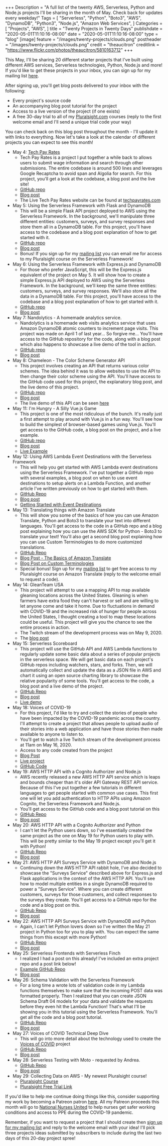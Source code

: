 +++
Description = "A full list of the twenty AWS, Serverless, Python and Node.js projects I'll be sharing in the month of May. Check back for updates every weekday!"
Tags = [
  "Serverless",
  "Python",
  "Boto3",
  "AWS",
  "DynamoDB",
  "Python3",
  "Node.js",
  "Amazon Web Services",
]
Categories = [
  "Projects",
  "AWS",
]
title = "Twenty Projects in Twenty Days"
publishdate = "2020-05-01T11:10:16-08:00"
date = "2020-05-01T11:10:16-08:00"
type = "blog"
[image]
    feature = "/images/twenty-projects/clouds.png"
    postheader = "/images/twenty-projects/clouds.png"
    credit = "theaucitron"
    creditlink = "https://www.flickr.com/photos/theaucitron/5810163712"
+++

This May, I'll be sharing 20 different starter projects that I've built using different AWS services, Serverless technologies, Python, Node.js and more! If you'd like to get these projects in your inbox, you can sign up for my mailing list [here](/mailing-list).

After signing up, you'll get blog posts delivered to your inbox with the following:

- Every project's source code
- An accompanying blog post tutorial for the project
- Access to a live version of the project (if one exists)
- A free 30-day trial to all of my [Pluralsight.com](https://pluralsight.com/) courses (reply to the first welcome email and I'll send a unique trial code your way)

You can check back on this blog post throughout the month - I'll update it with links to everything. Now let's take a look at the calendar of different projects you can expect to see this month!
<!--more-->

- May 4: [Tech Pay Rates](/posts/tech-pay-rates-revisited/)
    - Tech Pay Rates is a project I put together a while back to allows users to submit wage information and search through other submissions. The entire codebase is around 500 lines and leverages Google Recaptcha to avoid span and Algolia for search. For this project, you'll get a look at the codebase, a blog post and the live site!
    - [GitHub repo](https://github.com/fernando-mc/techpayrates)
    - [Blog post](/posts/tech-pay-rates-revisited/)
    - The Live Tech Pay Rates website can be found at [techpayrates.com](https://techpayrates.com/)
- May 5: Using the Serverless Framework with Flask and DynamoDB
    - This will be a simple Flask API project deployed to AWS using the Serverless Framework. In the background, we'll manipulate three different entities: customers, surveys, and survey responses and store them all in a DynamoDB table. For this project, you'll have access to the codebase and a blog post explanation of how to get started with it.
    - [GitHub repo](https://github.com/fernando-mc/flask-based-api)
    - [Blog post](/posts/developing-flask-based-serverless-framework-apis/)
    - Bonus! If you sign up for my [mailing list](/mailing-list/) you can email me for access to my Pluralsight course on the Serverless Framework!
- May 6: Using the Serverless Framework with Express.js and DynamoDB
    - For those who prefer JavaScript, this will be the Express.js equivalent of the project on May 5. It will show how to create a simple Express.js API deployed to AWS using the Serverless Framework. In the background, we'll keep the same three entities: customers, surveys, and survey responses. We'll also store all the data in a DynamoDB table. For this project, you'll have access to the codebase and a blog post explanation of how to get started with it.
    - [GitHub repo](https://github.com/fernando-mc/express-based-api.git)
    - [Blog post](/posts/developing-expressjs-serverless-framework-apis/)
- May 7: Nandolytics - A homemade analytics service.
    - Nandolytics is a homemade web visits analytics service that uses Amazon DynamoDB atomic counters to increment page visits. This project was made on April 1 of last year... So forgive me... You'll have access to the GitHub repository for the code, along with a blog post which also happens to showcase a live demo of the tool in action.
    - [GitHub repo](https://github.com/fernando-mc/nandolytics)
    - [Blog post](/posts/nandolytics-serverless-website-analytics/)
- May 8: Chameleon - The Color Scheme Generator API
    - This project involves creating an API that returns various color schemes. The idea behind it was to allow websites to use the API to then change their color scheme using the API. You'll have access to the GitHub code used for this project, the explanatory blog post, and the live demo of this project.
    - [GitHub repo](https://github.com/fernando-mc/chameleon-v2/)
    - [Blog post](/posts/chameleon-api/)
    - The live demo of this API can be seen [here](http://chameleon-api.s3-website-us-east-1.amazonaws.com/)
- May 11: I'm Hungry - A Silly Vue.js Game
    - This project is one of the most ridiculous of the bunch. It's really just a first attempt to play around with Vue.js in a fun way. You'll see how to build the simplest of browser-based games using Vue.js. You'll get access to the GitHub code, a blog post on the project, and a live example.
    - [GitHub repo](https://github.com/fernando-mc/vue-game)
    - [Blog post](/posts/vue-js-im-hungry)
    - [Live Example](https://vue-game.now.sh/)
- May 12: Using AWS Lambda Event Destinations with the Serverless Framework
    - This will help you get started with AWS Lambda event destinations using the Serverless Framework. I've put together a GitHub repo with several examples, a blog post on when to use event destinations to setup alerts on a Lambda Function, and another article I've written previously on how to get started with them.
    - [GitHub Repo](https://github.com/fernando-mc/lambda-event-destination-alerts)
    - [Blog post](/posts/lambda-event-destinations)
    - [Getting Started with Event Destinations](https://serverless.com/blog/lambda-destinations/)
- May 13: Translating things with Amazon Translate
    - This will show you some of the basics of how you can use Amazon Translate, Python and Boto3 to translate your text into different languages. You'll get access to the code in a GitHub repo and a blog post explaining how you can use the AWS SDK for Python - Boto3 to translate your text! You'll also get a second blog post explaining how you can use Custom Terminologies to do more customized translations.
    - [GitHub Repo](https://github.com/fernando-mc/amazon-translate-examples)
    - [Blog Post - The Basics of Amazon Translate](/posts/amazon-translate-python-nodejs/)
    - [Blog Post on Custom Terminologies](/posts/amazon-translate-custom-terminology/)
    - Special bonus! Sign up for my [mailing list](/mailing-list) to get free access to my Pluralsight course on Amazon Translate (reply to the welcome email to request a code).
- May 14: GleanTeam USA
    - This project will attempt to use a mapping API to map available gleaning locations across the United States. Gleaning is when farmers have extra food they can't harvest or sell and are willing to let anyone come and take it home. Due to fluctuations in demand with COVID-19 and the increased risk of hunger for people across the United States, I thought creating a tool to map these locations could be useful. This project will give you the chance to see the entire process in action.
    - The Twitch stream of the development process was on May 9, 2020.
    - The [blog post](/posts/project-planning-glean-team-usa/)
- May 15: Serverless Scoreboard
    - This project will use the GitHub API and AWS Lambda functions to regularly update some basic data about a series of popular projects in the serverless space. We will get basic data on each project's GitHub repos including watchers, stars, and forks. Then, we will automatically collect and update the data as a JSON file in AWS and chart it using an open source charting library to showcase the relative popularity of some tools. You'll get access to the code, a blog post and a live demo of the project.
    - [GitHub Repo](https://github.com/fernando-mc/serverless-scoreboard/)
    - [Blog post](/posts/serverless-scorecard/)
    - [Live demo](https://serverless-scoreboard.now.sh/)
- May 18: Voices of COVID-19
    - For this project, I'd like to try and collect the stories of people who have been impacted by the COVID-19 pandemic across the country. I'll attempt to create a project that allows people to upload audio of their stories into a web application and have those stories then made available to anyone to listen to. 
    - You'll get to watch a live Twitch stream of the development process at 11am on May 16, 2020.
    - Access to any code created from the project
    - [Blog Post](/posts/voicesofcovid/)
    - [Live project](https://voicesofcovid.com/)
    - [GitHub Code](https://github.com/fernando-mc/voicesofcovid.com)
- May 19: AWS HTTP API with a Cognito Authorizer and Node.js
    - AWS recently released a new AWS HTTP API service which is leaps and bounds cheaper than it's older API Gateway REST API service. Because of this I've put together a few tutorials in different languages to get people started with common use cases. This first one will let you add authentication to HTTP APIs using Amazon Cognito, the Serverless Framework and Node.js. 
    - You'll get access to the GitHub code and a blog post tutorial on this 
    - [GitHub Repo](https://github.com/fernando-mc/aws-http-api-node-cognito)
    - [Blog post](/posts/aws-http-api-cognito-authorizers-nodejs/)
- May 20: AWS HTTP API with a Cognito Authorizer and Python
    - I can't let the Python users down, so I've essentially created the same project as the one on May 19 for Python users to play with. This will be pretty similar to the May 19 project except you'll get it with Python!
    - [GitHub Repo](https://github.com/fernando-mc/http-api-cognito-profiles)
    - [Blog post](/posts/aws-http-api-cognito-authorizer-python/)
- May 21: AWS HTTP API Surveys Service with DynamoDB and Node.js
    - Continuing down the AWS HTTP API rabbit hole, I've also decided to showcase the "Surveys Service" described above for Express.js and Flask applications in the context of the AWS HTTP API. You'll see how to model multiple entities in a single DynamoDB required to power a "Surveys Service". Where you can create different customers, surveys for those customers, and collect responses to the surveys they create. You'll get access to a GitHub repo for the code and a blog post on this.
    - [GitHub Repo](https://github.com/fernando-mc/http-api-surveys-service-node)
    - [Blog post](/posts/aws-http-api-surveys-service-nodejs/)
- May 22: AWS HTTP API Surveys Service with DynamoDB and Python
    - Again, I can't let Python lovers down so I've written the May 21 project in Python too for you to play with. You can expect the same things from this except with more Python!
    - [GitHub Repo](https://github.com/fernando-mc/http-api-surveys-service)
    - [Blog post](/posts/aws-http-api-surveys-service-python/)
- May 25: Serverless Frontends with Serverless Finch
    - I realized I had a post on this already! I've included an extra project repo and a post link below!
    - [Example GitHub Repo](https://github.com/fernando-mc/serverless-frontend-backend)
    - [Blog post](/posts/deploy-your-website-serverless-finch-serverless-framework)
- May 26: Schema Validation with the Serverless Framework
    - For a long time a wrote lots of validation code in my Lambda functions themselves to make sure that the incoming POST data was formatted properly. Then I realized that you can create JSON Schema Draft 04 models for your data and validate the requests before they even hit the Lambda Function! That's what I'll be showing you in this tutorial using the Serverless Framework. You'll get all the code and a blog post tutorial.
    - [GitHub Repo](https://github.com/fernando-mc/schema-validation-demo)
    - [Blog post](/posts/schema-validation-serverless-framework/)
- May 27: Voices of COVID Technical Deep Dive
    - This will go into more detail about the technology used to create the [Voices of COVID](https://voicesofcovid.com) project
    - [GitHub Repo](https://github.com/fernando-mc/voicesofcovid.com)
    - [Blog post](/posts/voices-of-covid-technical-overview/)
- May 28: Serverless Testing with Moto - requested by Andrea. 
    - [GitHub Repo](https://github.com/fernando-mc/simple-serverless-testing)
    - [Blog post](/posts/serverless-testing-with-moto/)
- May 29: Collecting Data on AWS - My newest Pluralsight course!
    - [Pluralsight Course](https://app.pluralsight.com/library/courses/collecting-data-aws/table-of-contents)
    - [Pluralsight Free Trial Link](https://pluralsight.pxf.io/RW5Bb)

If you'd like to help me continue doing things like this, consider supporting my work by becoming a Patreon patron [here](https://www.patreon.com/fmc_sea). All my Patreon proceeds this month will go to [National Nurses United](https://www.nationalnursesunited.org/) to help nurses get safer working conditions and access to PPE during the COVID-19 pandemic.

Remember, if you want to request a project that I should create then [sign up for my mailing list](/mailing-list/) and reply to the welcome email with your idea! I'll pick three projects ideas submitted by subscribers to include during the last two days of this 20-day project spree!
